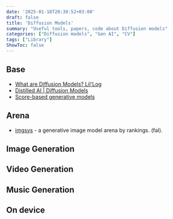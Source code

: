 ```yaml
---
date: '2025-01-18T20:30:52+03:00'
draft: false
title: 'Diffusion Models'
summary: "Useful tools, papers, code about Diffusion models"
categories: ["Diffusion models", "Gen AI", "CV"]
tags: ["Library"]
ShowToc: false
---
```


## Base 
- [What are Diffusion Models?
Lil'Log](https://lilianweng.github.io/posts/2021-07-11-diffusion-models/)
- [Distilled AI | Diffusion Models](https://aman.ai/primers/ai/diffusion-models/)
- [Score-based generative models](https://readmedium.com/score-based-generative-models-bfe88808dc81)


## Arena 
- [imgsys](https://imgsys.org) - a generative image model arena by
rankings. (fal). 


## Image Generation 

## Video Generation 

## Music Generation 

## On device
